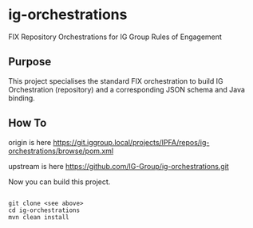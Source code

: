 # ig-orchestrations
FIX Repository Orchestrations for IG Group Rules of Engagement

## Purpose

This project specialises the standard FIX orchestration to build IG Orchestration (repository) and a corresponding JSON schema and Java binding.

## How To

origin is here https://git.iggroup.local/projects/IPFA/repos/ig-orchestrations/browse/pom.xml

upstream is here https://github.com/IG-Group/ig-orchestrations.git

Now you can build this project.
```

git clone <see above>
cd ig-orchestrations
mvn clean install
```
